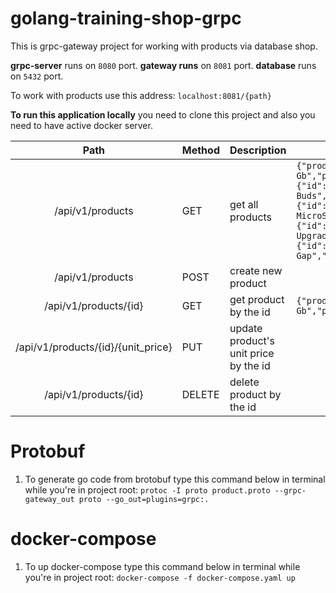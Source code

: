 # golang-training-shop-grpc

This is grpc-gateway project for working with products via database shop.

**grpc-server** runs on `8080` port.
**gateway runs** on `8081` port.
**database** runs on `5432` port.

To work with products use this address:
`localhost:8081/{path}`

**To run this application locally** you need to clone this project and also you need to have active docker server.



|             Path            | Method | Description                           | Body example                                                                                                                                                                                                                     |
|:---------------------------:|--------|---------------------------------------|----------------------------------------------------------------------------------------------------------------------------------------------------------------------------------------------------------------------------------|
| /api/v1/products                   | GET    | get all products                      |```{"product":[{"id":"1","name":"Kingston DDR4-1600 8 Gb","productCategoryId":"3","quantity":"15","unitPrice":"$67.00"},{"id":"2","name":"Samsung Galaxy Buds","productCategoryId":"1","quantity":"8","unitPrice":"$120.00"},{"id":"3","name":"Samsung Electronics EVO Select 256GB MicroSDXC","productCategoryId":"1","quantity":"26","unitPrice":"$30.00"},{"id":"4","name":"Windows 10 Pro Upgrade","productCategoryId":"5","quantity":"40","unitPrice":"$100.00"},{"id":"5","name":"Kraus KAG-2MB Dishwasher Air Gap","productCategoryId":"2","quantity":"31","unitPrice":"$25.00"}]}```|
| /api/v1/products                   | POST   | create new product                    |                                                                                                                                                                                                                                  |
| /api/v1/products/{id}              | GET    | get product by the id                 | ```{"product":{"id":"1","name":"Kingston DDR4-1600 8 Gb","productCategoryId":"3","quantity":"15","unitPrice":"$67.00"}}```                                                                                                                                  |
| /api/v1/products/{id}/{unit_price} | PUT    | update product's unit price by the id |                                                                                                                                                                                                                                  |
| /api/v1/products/{id}              | DELETE | delete product by the id              |                                                                                                                                                                                                                                  |

# Protobuf

1. To generate go code from brotobuf type this command below  in terminal while you're in project root:
`protoc -I proto product.proto --grpc-gateway_out proto --go_out=plugins=grpc:.`

# docker-compose

1. To up docker-compose type this  command below in terminal while you're in project root:
`docker-compose -f docker-compose.yaml up`
